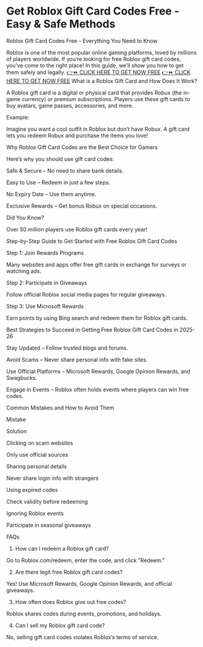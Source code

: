 # Get Roblox Gift Card Codes Free - Easy & Safe Methods
Roblox Gift Card Codes Free - Everything You Need to Know

Roblox is one of the most popular online gaming platforms, loved by millions of players worldwide. If you’re looking for free Roblox gift card codes, you’ve come to the right place! In this guide, we’ll show you how to get them safely and legally.
[👉⏩ CLICK HERE TO GET NOW FREE](https://ecomadboosters.xyz/free%20robux%20gift%20card%20codes/)
[👉⏩ CLICK HERE TO GET NOW FREE](https://ecomadboosters.xyz/free%20robux%20gift%20card%20codes/)
What is a Roblox Gift Card and How Does It Work?

A Roblox gift card is a digital or physical card that provides Robux (the in-game currency) or premium subscriptions. Players use these gift cards to buy avatars, game passes, accessories, and more.

Example:

Imagine you want a cool outfit in Roblox but don’t have Robux. A gift card lets you redeem Robux and purchase the items you love!

Why Roblox Gift Card Codes are the Best Choice for Gamers

Here’s why you should use gift card codes:

Safe & Secure – No need to share bank details.

Easy to Use – Redeem in just a few steps.

No Expiry Date – Use them anytime.

Exclusive Rewards – Get bonus Robux on special occasions.

Did You Know?

Over 50 million players use Roblox gift cards every year!

Step-by-Step Guide to Get Started with Free Roblox Gift Card Codes

Step 1: Join Rewards Programs

Many websites and apps offer free gift cards in exchange for surveys or watching ads.

Step 2: Participate in Giveaways

Follow official Roblox social media pages for regular giveaways.

Step 3: Use Microsoft Rewards

Earn points by using Bing search and redeem them for Roblox gift cards.

Best Strategies to Succeed in Getting Free Roblox Gift Card Codes in 2025-26

Stay Updated – Follow trusted blogs and forums.

Avoid Scams – Never share personal info with fake sites.

Use Official Platforms – Microsoft Rewards, Google Opinion Rewards, and Swagbucks.

Engage in Events – Roblox often holds events where players can win free codes.

Common Mistakes and How to Avoid Them

Mistake

Solution

Clicking on scam websites

Only use official sources

Sharing personal details

Never share login info with strangers

Using expired codes

Check validity before redeeming

Ignoring Roblox events

Participate in seasonal giveaways

FAQs

1. How can I redeem a Roblox gift card?

Go to Roblox.com/redeem, enter the code, and click "Redeem."

2. Are there legit free Roblox gift card codes?

Yes! Use Microsoft Rewards, Google Opinion Rewards, and official giveaways.

3. How often does Roblox give out free codes?

Roblox shares codes during events, promotions, and holidays.

4. Can I sell my Roblox gift card code?

No, selling gift card codes violates Roblox’s terms of service.
